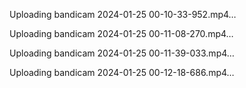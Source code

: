 Uploading bandicam 2024-01-25 00-10-33-952.mp4…



Uploading bandicam 2024-01-25 00-11-08-270.mp4…


Uploading bandicam 2024-01-25 00-11-39-033.mp4…


Uploading bandicam 2024-01-25 00-12-18-686.mp4…

